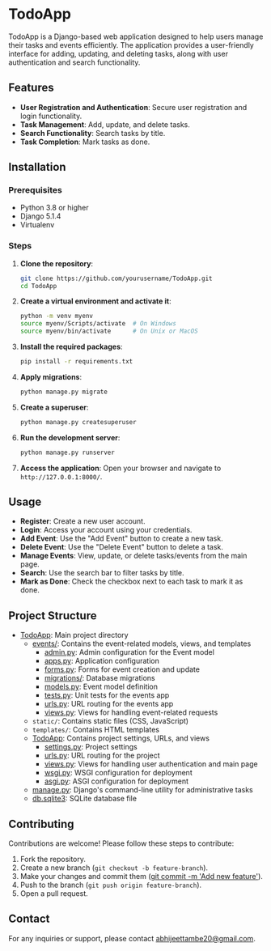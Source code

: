 # TodoApp

TodoApp is a Django-based web application designed to help users manage their tasks and events efficiently. The application provides a user-friendly interface for adding, updating, and deleting tasks, along with user authentication and search functionality.

## Features

- **User Registration and Authentication**: Secure user registration and login functionality.
- **Task Management**: Add, update, and delete tasks.
- **Search Functionality**: Search tasks by title.
- **Task Completion**: Mark tasks as done.

## Installation

### Prerequisites

- Python 3.8 or higher
- Django 5.1.4
- Virtualenv

### Steps

1. **Clone the repository**:
    ```sh
    git clone https://github.com/yourusername/TodoApp.git
    cd TodoApp
    ```

2. **Create a virtual environment and activate it**:
    ```sh
    python -m venv myenv
    source myenv/Scripts/activate  # On Windows
    source myenv/bin/activate      # On Unix or MacOS
    ```

3. **Install the required packages**:
    ```sh
    pip install -r requirements.txt
    ```

4. **Apply migrations**:
    ```sh
    python manage.py migrate
    ```

5. **Create a superuser**:
    ```sh
    python manage.py createsuperuser
    ```

6. **Run the development server**:
    ```sh
    python manage.py runserver
    ```

7. **Access the application**:
    Open your browser and navigate to `http://127.0.0.1:8000/`.

## Usage

- **Register**: Create a new user account.
- **Login**: Access your account using your credentials.
- **Add Event**: Use the "Add Event" button to create a new task.
- **Delete Event**: Use the "Delete Event" button to delete a  task.
- **Manage Events**: View, update, or delete tasks/events from the main page.
- **Search**: Use the search bar to filter tasks by title.
- **Mark as Done**: Check the checkbox next to each task to mark it as done.

## Project Structure

- [TodoApp](http://_vscodecontentref_/1): Main project directory
  - [events/](http://_vscodecontentref_/2): Contains the event-related models, views, and templates
    - [admin.py](http://_vscodecontentref_/3): Admin configuration for the Event model
    - [apps.py](http://_vscodecontentref_/4): Application configuration
    - [forms.py](http://_vscodecontentref_/5): Forms for event creation and update
    - [migrations/](http://_vscodecontentref_/6): Database migrations
    - [models.py](http://_vscodecontentref_/7): Event model definition
    - [tests.py](http://_vscodecontentref_/8): Unit tests for the events app
    - [urls.py](http://_vscodecontentref_/9): URL routing for the events app
    - [views.py](http://_vscodecontentref_/10): Views for handling event-related requests
  - `static/`: Contains static files (CSS, JavaScript)
  - `templates/`: Contains HTML templates
  - [TodoApp](http://_vscodecontentref_/11): Contains project settings, URLs, and views
    - [settings.py](http://_vscodecontentref_/12): Project settings
    - [urls.py](http://_vscodecontentref_/13): URL routing for the project
    - [views.py](http://_vscodecontentref_/14): Views for handling user authentication and main page
    - [wsgi.py](http://_vscodecontentref_/15): WSGI configuration for deployment
    - [asgi.py](http://_vscodecontentref_/16): ASGI configuration for deployment
  - [manage.py](http://_vscodecontentref_/17): Django's command-line utility for administrative tasks
  - [db.sqlite3](http://_vscodecontentref_/18): SQLite database file

## Contributing

Contributions are welcome! Please follow these steps to contribute:

1. Fork the repository.
2. Create a new branch (`git checkout -b feature-branch`).
3. Make your changes and commit them ([git commit -m 'Add new feature'](http://_vscodecontentref_/19)).
4. Push to the branch (`git push origin feature-branch`).
5. Open a pull request.



## Contact

For any inquiries or support, please contact [abhijeettambe20@gmail.com](mailto:yourname@example.com).